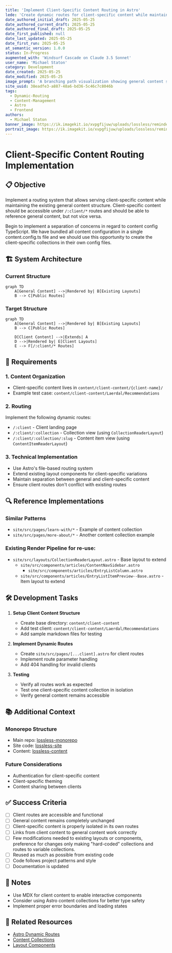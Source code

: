 ```yaml
---
title: 'Implement Client-Specific Content Routing in Astro'
lede: 'Create dynamic routes for client-specific content while maintaining existing general content structure'
date_authored_initial_draft: 2025-05-25
date_authored_current_draft: 2025-05-25
date_authored_final_draft: 2025-05-25
date_first_published: null
date_last_updated: 2025-05-25
date_first_run: 2025-05-25
at_semantic_version: 1.0.0
status: In-Progress
augmented_with: 'Windsurf Cascade on Claude 3.5 Sonnet'
user_name: 'Michael Staton'
category: Development
date_created: 2025-05-25
date_modified: 2025-05-25
image_prompt: 'A branching path visualization showing general content splitting into multiple client-specific content routes'
site_uuid: 38eadfe3-a887-48a6-bd36-5c46c7c8046b
tags:
  - Dynamic-Routing
  - Content-Management
  - Astro
  - Frontend
authors:
  - Michael Staton
banner_image: https://ik.imagekit.io/xvpgfijuw/uploads/lossless/reminders/2025-05-25_banner_image_Maintain-Conditional-Client-Specific-Content-Paths_e443e9a8-285f-4e34-885b-277b36116fbc_Uz4GZZZhQ.webp
portrait_image: https://ik.imagekit.io/xvpgfijuw/uploads/lossless/reminders/2025-05-25_portrait_image_Maintain-Conditional-Client-Specific-Content-Paths_5125448e-b5fb-4b25-9cfa-0b9000251d3d_tRCYIx58N.webp
---
```


# Client-Specific Content Routing Implementation

## 📋 Objective
Implement a routing system that allows serving client-specific content while maintaining the existing general content structure. Client-specific content should be accessible under `/:client/*` routes and should be able to reference general content, but not vice versa.

Begin to implement a separation of concerns in regard to content config TypeScript. We have bundled all content configuration in a single content.config.ts file and we should use this opportunity to create the client-specific collections in their own config files.

## 🏗️ System Architecture

### Current Structure
```mermaid
graph TD
    A[General Content] -->|Rendered by| B[Existing Layouts]
    B --> C[Public Routes]
```

### Target Structure
```mermaid
graph TD
    A[General Content] -->|Rendered by| B[Existing Layouts]
    B --> C[Public Routes]
    
    D[Client Content] -->|Extends| A
    D -->|Rendered by| E[Client Layouts]
    E --> F[/:client/* Routes]
```

## 🎯 Requirements

### 1. Content Organization
- Client-specific content lives in `content/client-content/{client-name}/`
- Example test case: `content/client-content/Laerdal/Recommendations`

### 2. Routing
Implement the following dynamic routes:
- `/:client` - Client landing page
- `/:client/:collection` - Collection view (using `CollectionReaderLayout`)
- `/:client/:collection/:slug` - Content item view (using `ContentItemReaderLayout`)

### 3. Technical Implementation
- Use Astro's file-based routing system
- Extend existing layout components for client-specific variations
- Maintain separation between general and client-specific content
- Ensure client routes don't conflict with existing routes

## 🔍 Reference Implementations

### Similar Patterns
- `site/src/pages/learn-with/*` - Example of content collection
- `site/src/pages/more-about/*` - Another content collection example

### Existing Render Pipeline for re-use:
- `site/src/layouts/CollectionReaderLayout.astro` - Base layout to extend
   - `site/src/components/articles/ContentNavSidebar.astro`
      - `site/src/components/articles/EntryListColumn.astro`
   - `site/src/components/articles/EntryListItemPreview--Base.astro` - Item layout to extend

## 🛠️ Development Tasks

1. **Setup Client Content Structure**
   - Create base directory: `content/client-content`
   - Add test client: `content/client-content/Laerdal/Recommendations`
   - Add sample markdown files for testing

2. **Implement Dynamic Routes**
   - Create `site/src/pages/[...client].astro` for client routes
   - Implement route parameter handling
   - Add 404 handling for invalid clients

4. **Testing**
   - Verify all routes work as expected
   - Test one client-specific content collection in isolation
   - Verify general content remains accessible

## 📚 Additional Context

### Monorepo Structure
- Main repo: [lossless-monorepo](https://github.com/lossless-group/lossless-monorepo)
- Site code: [lossless-site](https://github.com/lossless-group/lossless-site)
- Content: [lossless-content](https://github.com/lossless-group/lossless-content)

### Future Considerations
- Authentication for client-specific content
- Client-specific theming
- Content sharing between clients

## ✅ Success Criteria
- [ ] Client routes are accessible and functional
- [ ] General content remains completely unchanged
- [ ] Client-specific content is properly isolated in its own routes
- [ ] Links from client content to general content work correctly
- [ ] Few modifications needed to existing layouts or components, preference for changes only making "hard-coded" collections and routes to variable collections.
- [ ] Reused as much as possible from existing code
- [ ] Code follows project patterns and style
- [ ] Documentation is updated

## 📝 Notes
- Use MDX for client content to enable interactive components
- Consider using Astro content collections for better type safety
- Implement proper error boundaries and loading states

## 🔗 Related Resources
- [Astro Dynamic Routes](https://docs.astro.build/en/guides/routing/)
- [Content Collections](https://docs.astro.build/en/guides/content-collections/)
- [Layout Components](https://docs.astro.build/en/basics/layouts/)

